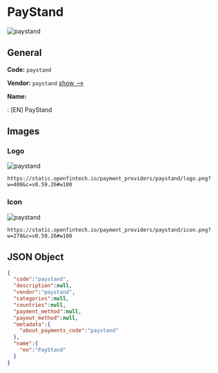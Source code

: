 
# PayStand 
![paystand](https://static.openfintech.io/payment_providers/paystand/logo.png?w=400&c=v0.59.26#w100)  

## General 
 
**Code:** `paystand` 
 
**Vendor:** `paystand` [show -->](/vendors/paystand/) 
 
**Name:** 
 
:	[EN] PayStand 
 

## Images 

### Logo 
 
![paystand](https://static.openfintech.io/payment_providers/paystand/logo.png?w=400&c=v0.59.26#w100)  

```
https://static.openfintech.io/payment_providers/paystand/logo.png?w=400&c=v0.59.26#w100
```  

### Icon 
 
![paystand](https://static.openfintech.io/payment_providers/paystand/icon.png?w=278&c=v0.59.26#w100)  

```
https://static.openfintech.io/payment_providers/paystand/icon.png?w=278&c=v0.59.26#w100
```  

## JSON Object 

```json
{
  "code":"paystand",
  "description":null,
  "vendor":"paystand",
  "categories":null,
  "countries":null,
  "payment_method":null,
  "payout_method":null,
  "metadata":{
    "about_payments_code":"paystand"
  },
  "name":{
    "en":"PayStand"
  }
}
```  
